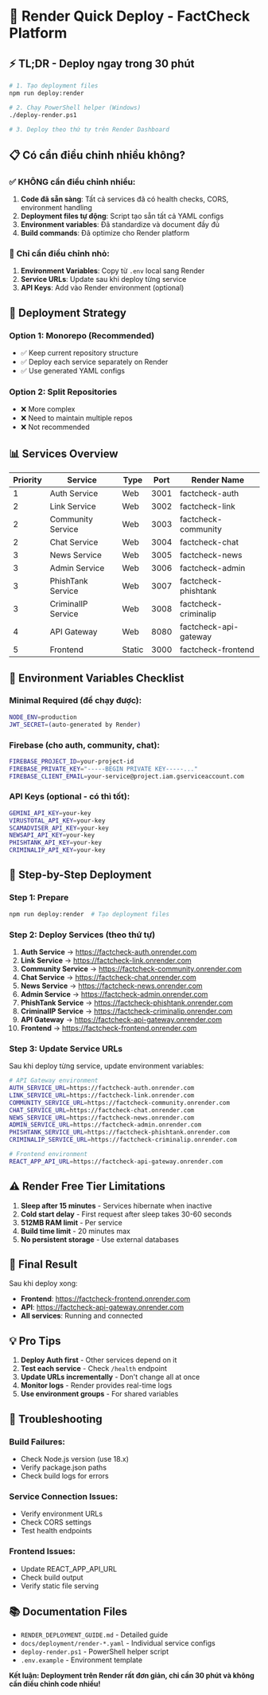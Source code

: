 # 🚀 Render Quick Deploy - FactCheck Platform

## ⚡ **TL;DR - Deploy ngay trong 30 phút**

```bash
# 1. Tạo deployment files
npm run deploy:render

# 2. Chạy PowerShell helper (Windows)
./deploy-render.ps1

# 3. Deploy theo thứ tự trên Render Dashboard
```

## 📋 **Có cần điều chỉnh nhiều không?**

### ✅ **KHÔNG cần điều chỉnh nhiều:**

1. **Code đã sẵn sàng**: Tất cả services đã có health checks, CORS, environment handling
2. **Deployment files tự động**: Script tạo sẵn tất cả YAML configs
3. **Environment variables**: Đã standardize và document đầy đủ
4. **Build commands**: Đã optimize cho Render platform

### 🔧 **Chỉ cần điều chỉnh nhỏ:**

1. **Environment Variables**: Copy từ `.env` local sang Render
2. **Service URLs**: Update sau khi deploy từng service
3. **API Keys**: Add vào Render environment (optional)

## 🎯 **Deployment Strategy**

### **Option 1: Monorepo (Recommended)**
- ✅ Keep current repository structure
- ✅ Deploy each service separately on Render
- ✅ Use generated YAML configs

### **Option 2: Split Repositories**
- ❌ More complex
- ❌ Need to maintain multiple repos
- ❌ Not recommended

## 📊 **Services Overview**

| Priority | Service | Type | Port | Render Name |
|----------|---------|------|------|-------------|
| 1 | Auth Service | Web | 3001 | factcheck-auth |
| 2 | Link Service | Web | 3002 | factcheck-link |
| 2 | Community Service | Web | 3003 | factcheck-community |
| 2 | Chat Service | Web | 3004 | factcheck-chat |
| 3 | News Service | Web | 3005 | factcheck-news |
| 3 | Admin Service | Web | 3006 | factcheck-admin |
| 3 | PhishTank Service | Web | 3007 | factcheck-phishtank |
| 3 | CriminalIP Service | Web | 3008 | factcheck-criminalip |
| 4 | API Gateway | Web | 8080 | factcheck-api-gateway |
| 5 | Frontend | Static | 3000 | factcheck-frontend |

## 🔑 **Environment Variables Checklist**

### **Minimal Required (để chạy được):**
```bash
NODE_ENV=production
JWT_SECRET=(auto-generated by Render)
```

### **Firebase (cho auth, community, chat):**
```bash
FIREBASE_PROJECT_ID=your-project-id
FIREBASE_PRIVATE_KEY="-----BEGIN PRIVATE KEY-----..."
FIREBASE_CLIENT_EMAIL=your-service@project.iam.gserviceaccount.com
```

### **API Keys (optional - có thì tốt):**
```bash
GEMINI_API_KEY=your-key
VIRUSTOTAL_API_KEY=your-key
SCAMADVISER_API_KEY=your-key
NEWSAPI_API_KEY=your-key
PHISHTANK_API_KEY=your-key
CRIMINALIP_API_KEY=your-key
```

## 🚀 **Step-by-Step Deployment**

### **Step 1: Prepare**
```bash
npm run deploy:render  # Tạo deployment files
```

### **Step 2: Deploy Services (theo thứ tự)**

1. **Auth Service** → https://factcheck-auth.onrender.com
2. **Link Service** → https://factcheck-link.onrender.com
3. **Community Service** → https://factcheck-community.onrender.com
4. **Chat Service** → https://factcheck-chat.onrender.com
5. **News Service** → https://factcheck-news.onrender.com
6. **Admin Service** → https://factcheck-admin.onrender.com
7. **PhishTank Service** → https://factcheck-phishtank.onrender.com
8. **CriminalIP Service** → https://factcheck-criminalip.onrender.com
9. **API Gateway** → https://factcheck-api-gateway.onrender.com
10. **Frontend** → https://factcheck-frontend.onrender.com

### **Step 3: Update Service URLs**

Sau khi deploy từng service, update environment variables:

```bash
# API Gateway environment
AUTH_SERVICE_URL=https://factcheck-auth.onrender.com
LINK_SERVICE_URL=https://factcheck-link.onrender.com
COMMUNITY_SERVICE_URL=https://factcheck-community.onrender.com
CHAT_SERVICE_URL=https://factcheck-chat.onrender.com
NEWS_SERVICE_URL=https://factcheck-news.onrender.com
ADMIN_SERVICE_URL=https://factcheck-admin.onrender.com
PHISHTANK_SERVICE_URL=https://factcheck-phishtank.onrender.com
CRIMINALIP_SERVICE_URL=https://factcheck-criminalip.onrender.com

# Frontend environment
REACT_APP_API_URL=https://factcheck-api-gateway.onrender.com
```

## ⚠️ **Render Free Tier Limitations**

1. **Sleep after 15 minutes** - Services hibernate when inactive
2. **Cold start delay** - First request after sleep takes 30-60 seconds
3. **512MB RAM limit** - Per service
4. **Build time limit** - 20 minutes max
5. **No persistent storage** - Use external databases

## 🎉 **Final Result**

Sau khi deploy xong:
- **Frontend**: https://factcheck-frontend.onrender.com
- **API**: https://factcheck-api-gateway.onrender.com
- **All services**: Running and connected

## 💡 **Pro Tips**

1. **Deploy Auth first** - Other services depend on it
2. **Test each service** - Check `/health` endpoint
3. **Update URLs incrementally** - Don't change all at once
4. **Monitor logs** - Render provides real-time logs
5. **Use environment groups** - For shared variables

## 🔧 **Troubleshooting**

### **Build Failures:**
- Check Node.js version (use 18.x)
- Verify package.json paths
- Check build logs for errors

### **Service Connection Issues:**
- Verify environment URLs
- Check CORS settings
- Test health endpoints

### **Frontend Issues:**
- Update REACT_APP_API_URL
- Check build output
- Verify static file serving

## 📚 **Documentation Files**

- `RENDER_DEPLOYMENT_GUIDE.md` - Detailed guide
- `docs/deployment/render-*.yaml` - Individual service configs
- `deploy-render.ps1` - PowerShell helper script
- `.env.example` - Environment template

**Kết luận: Deployment trên Render rất đơn giản, chỉ cần 30 phút và không cần điều chỉnh code nhiều!**

